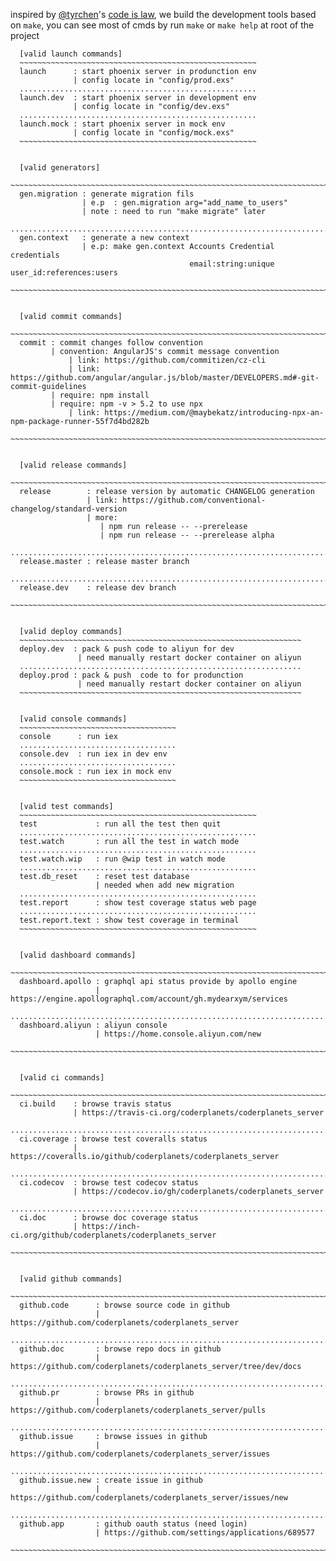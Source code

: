 
inspired by [@tyrchen](https://github.com/tyrchen)'s [code is law](https://zhuanlan.zhihu.com/p/36913380),
we build the development tools based on `make`, you can see most of cmds by run
`make` or `make help` at root of the project

```text
  [valid launch commands]
  ~~~~~~~~~~~~~~~~~~~~~~~~~~~~~~~~~~~~~~~~~~~~~~~~~~~~~
  launch      : start phoenix server in produnction env
              | config locate in "config/prod.exs"
  .....................................................
  launch.dev  : start phoenix server in development env
              | config locate in "config/dev.exs"
  .....................................................
  launch.mock : start phoenix server in mock env
              | config locate in "config/mock.exs"
  ~~~~~~~~~~~~~~~~~~~~~~~~~~~~~~~~~~~~~~~~~~~~~~~~~~~~~


  [valid generators]
  ~~~~~~~~~~~~~~~~~~~~~~~~~~~~~~~~~~~~~~~~~~~~~~~~~~~~~~~~~~~~~~~~~~~~~~~~~~~~~~~~~~
  gen.migration : generate migration fils
                | e.p  : gen.migration arg="add_name_to_users"
                | note : need to run "make migrate" later
  ..................................................................................
  gen.context   : generate a new context
                | e.p: make gen.context Accounts Credential credentials
                                        email:string:unique user_id:references:users
  ~~~~~~~~~~~~~~~~~~~~~~~~~~~~~~~~~~~~~~~~~~~~~~~~~~~~~~~~~~~~~~~~~~~~~~~~~~~~~~~~~~


  [valid commit commands]
  ~~~~~~~~~~~~~~~~~~~~~~~~~~~~~~~~~~~~~~~~~~~~~~~~~~~~~~~~~~~~~~~~~~~~~~~~~~~~~~~~~~~~~~~~~~~~~~~~~~~~~~~~~
  commit : commit changes follow convention
         | convention: AngularJS's commit message convention
             | link: https://github.com/commitizen/cz-cli
             | link: https://github.com/angular/angular.js/blob/master/DEVELOPERS.md#-git-commit-guidelines
         | require: npm install
         | require: npm -v > 5.2 to use npx
             | link: https://medium.com/@maybekatz/introducing-npx-an-npm-package-runner-55f7d4bd282b
  ~~~~~~~~~~~~~~~~~~~~~~~~~~~~~~~~~~~~~~~~~~~~~~~~~~~~~~~~~~~~~~~~~~~~~~~~~~~~~~~~~~~~~~~~~~~~~~~~~~~~~~~~~


  [valid release commands]
  ~~~~~~~~~~~~~~~~~~~~~~~~~~~~~~~~~~~~~~~~~~~~~~~~~~~~~~~~~~~~~~~~~~~~~~~~~~~~~~~~~
  release        : release version by automatic CHANGELOG generation
                 | link: https://github.com/conventional-changelog/standard-version
                 | more:
                    | npm run release -- --prerelease
                    | npm run release -- --prerelease alpha
  .................................................................................
  release.master : release master branch
  .................................................................................
  release.dev    : release dev branch
  ~~~~~~~~~~~~~~~~~~~~~~~~~~~~~~~~~~~~~~~~~~~~~~~~~~~~~~~~~~~~~~~~~~~~~~~~~~~~~~~~~


  [valid deploy commands]
  ~~~~~~~~~~~~~~~~~~~~~~~~~~~~~~~~~~~~~~~~~~~~~~~~~~~~~~~~~~~~~~~
  deploy.dev  : pack & push code to aliyun for dev
               | need manually restart docker container on aliyun
  ...............................................................
  deploy.prod : pack & push  code to for produnction
               | need manually restart docker container on aliyun
  ~~~~~~~~~~~~~~~~~~~~~~~~~~~~~~~~~~~~~~~~~~~~~~~~~~~~~~~~~~~~~~~


  [valid console commands]
  ~~~~~~~~~~~~~~~~~~~~~~~~~~~~~~~~~~~
  console      : run iex
  ...................................
  console.dev  : run iex in dev env
  ...................................
  console.mock : run iex in mock env
  ~~~~~~~~~~~~~~~~~~~~~~~~~~~~~~~~~~~


  [valid test commands]
  ~~~~~~~~~~~~~~~~~~~~~~~~~~~~~~~~~~~~~~~~~~~~~~~~~~~~~
  test             : run all the test then quit
  .....................................................
  test.watch       : run all the test in watch mode
  .....................................................
  test.watch.wip   : run @wip test in watch mode
  .....................................................
  test.db_reset    : reset test database
                   | needed when add new migration
  .....................................................
  test.report      : show test coverage status web page
  .....................................................
  test.report.text : show test coverage in terminal
  ~~~~~~~~~~~~~~~~~~~~~~~~~~~~~~~~~~~~~~~~~~~~~~~~~~~~~


  [valid dashboard commands]
  ~~~~~~~~~~~~~~~~~~~~~~~~~~~~~~~~~~~~~~~~~~~~~~~~~~~~~~~~~~~~~~~~~~~~~~~~~~~~~~~~~
  dashboard.apollo : graphql api status provide by apollo engine
                   | https://engine.apollographql.com/account/gh.mydearxym/services
  .................................................................................
  dashboard.aliyun : aliyun console
                   | https://home.console.aliyun.com/new
  ~~~~~~~~~~~~~~~~~~~~~~~~~~~~~~~~~~~~~~~~~~~~~~~~~~~~~~~~~~~~~~~~~~~~~~~~~~~~~~~~~


  [valid ci commands]
  ~~~~~~~~~~~~~~~~~~~~~~~~~~~~~~~~~~~~~~~~~~~~~~~~~~~~~~~~~~~~~~~~~~~~~~~~~~
  ci.build    : browse travis status
              | https://travis-ci.org/coderplanets/coderplanets_server
  ..........................................................................
  ci.coverage : browse test coveralls status
              | https://coveralls.io/github/coderplanets/coderplanets_server
  ..........................................................................
  ci.codecov  : browse test codecov status
              | https://codecov.io/gh/coderplanets/coderplanets_server
  ..........................................................................
  ci.doc      : browse doc coverage status
              | https://inch-ci.org/github/coderplanets/coderplanets_server
  ~~~~~~~~~~~~~~~~~~~~~~~~~~~~~~~~~~~~~~~~~~~~~~~~~~~~~~~~~~~~~~~~~~~~~~~~~~


  [valid github commands]
  ~~~~~~~~~~~~~~~~~~~~~~~~~~~~~~~~~~~~~~~~~~~~~~~~~~~~~~~~~~~~~~~~~~~~~~~~~~~~~~~~~~~~
  github.code      : browse source code in github
                   | https://github.com/coderplanets/coderplanets_server
  ....................................................................................
  github.doc       : browse repo docs in github
                   | https://github.com/coderplanets/coderplanets_server/tree/dev/docs
  ....................................................................................
  github.pr        : browse PRs in github
                   | https://github.com/coderplanets/coderplanets_server/pulls
  ....................................................................................
  github.issue     : browse issues in github
                   | https://github.com/coderplanets/coderplanets_server/issues
  ....................................................................................
  github.issue.new : create issue in github
                   | https://github.com/coderplanets/coderplanets_server/issues/new
  ....................................................................................
  github.app       : github oauth status (need login)
                   | https://github.com/settings/applications/689577
  ~~~~~~~~~~~~~~~~~~~~~~~~~~~~~~~~~~~~~~~~~~~~~~~~~~~~~~~~~~~~~~~~~~~~~~~~~~~~~~~~~~~~
```
